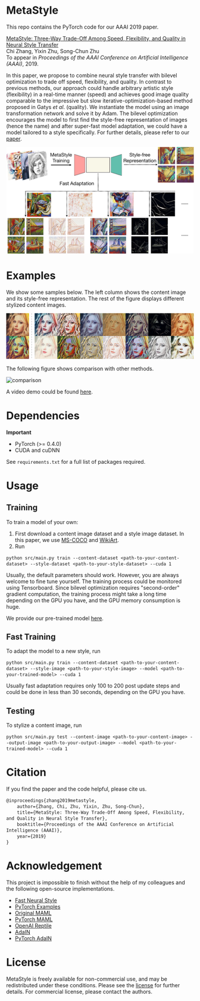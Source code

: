 # MetaStyle

This repo contains the PyTorch code for our AAAI 2019 paper.  

[MetaStyle: Three-Way Trade-Off Among Speed, Flexibility, and Quality in Neural Style Transfer](http://wellyzhang.github.io/attach/aaai19zhang.pdf)  
Chi Zhang, Yixin Zhu, Song-Chun Zhu  
To appear in *Proceedings of the AAAI Conference on Artificial Intelligence (AAAI)*, 2019.  

In this paper, we propose to combine neural style transfer with bilevel optimization to trade off speed, flexibility, and quality. In contrast to previous methods, our approach could handle arbitrary artistic style (flexibility) in a real-time manner (speed) and achieves good image quality comparable to the impressive but slow iterative-optimization-based method proposed in Gatys *et al*. (quality). We instantiate the model using an image transformation network and solve it by Adam. The bilevel optimization encourages the model to first find the style-free representation of images (hence the name) and after super-fast model adaptation, we could have a model tailored to a style specifically. For further details, please refer to our [paper](http://wellyzhang.github.io/attach/aaai19zhang.pdf). 

![framework](./images/readme/procedure.png)

# Examples

We show some samples below. The left column shows the content image and its style-free representation. The rest of the figure displays different stylized content images.

![examples](./images/readme/prologue.png)

The following figure shows comparison with other methods.

![comparison](./images/readme/compare.png)

A video demo could be found [here](https://vimeo.com/303954291).

# Dependencies

**Important**
* PyTorch (>= 0.4.0)
* CUDA and cuDNN

See ```requirements.txt``` for a full list of packages required.

# Usage

## Training

To train a model of your own:

1. First download a content image dataset and a style image dataset. In this paper, we use [MS-COCO](http://cocodataset.org/#download) and [WikiArt](https://www.kaggle.com/c/painter-by-numbers). 
2. Run
```
python src/main.py train --content-dataset <path-to-your-content-dataset> --style-dataset <path-to-your-style-dataset> --cuda 1
```

Usually, the default parameters should work. However, you are always welcome to fine tune yourself. The training process could be monitored using Tensorboard. Since bilevel optimization requires "second-order" gradient computation, the training process might take a long time depending on the GPU you have, and the GPU memory consumption is huge. 

We provide our pre-trained model [here](https://drive.google.com/file/d/1QuO8PAi5AFHt4gFU2f2uyoI7oyUbFtmV/view?usp=sharing).

## Fast Training

To adapt the model to a new style, run
```
python src/main.py train --content-dataset <path-to-your-content-dataset> --style-image <path-to-your-style-image> --model <path-to-your-trained-model> --cuda 1
```

Usually fast adaptation requires only 100 to 200 post update steps and could be done in less than 30 seconds, depending on the GPU you have.

## Testing

To stylize a content image, run
```
python src/main.py test --content-image <path-to-your-content-image> --output-image <path-to-your-output-image> --model <path-to-your-trained-model> --cuda 1
```

# Citation

If you find the paper and the code helpful, please cite us.
```
@inproceedings{zhang2019metastyle,
    author={Zhang, Chi, Zhu, Yixin, Zhu, Song-Chun},
    title={MetaStyle: Three-Way Trade-Off Among Speed, Flexibility, and Quality in Neural Style Transfer},
    booktitle={Proceedings of the AAAI Conference on Artificial Intelligence (AAAI)},
    year={2019}
}
```

# Acknowledgement

This project is impossible to finish without the help of my colleagues and the following open-source implementations. 

* [Fast Neural Style](https://github.com/jcjohnson/fast-neural-style)
* [PyTorch Examples](https://github.com/pytorch/examples/tree/master/fast_neural_style)
* [Original MAML](https://github.com/cbfinn/maml)
* [PyTorch MAML](https://github.com/katerakelly/pytorch-maml)
* [OpenAI Reptile](https://blog.openai.com/reptile/)
* [AdaIN](https://github.com/xunhuang1995/AdaIN-style)
* [PyTorch AdaIN](https://github.com/naoto0804/pytorch-AdaIN)

# License

MetaStyle is freely available for non-commercial use, and may be redistributed under these conditions. Please see the [license](./LICENSE) for further details. For commercial license, please contact the authors.
